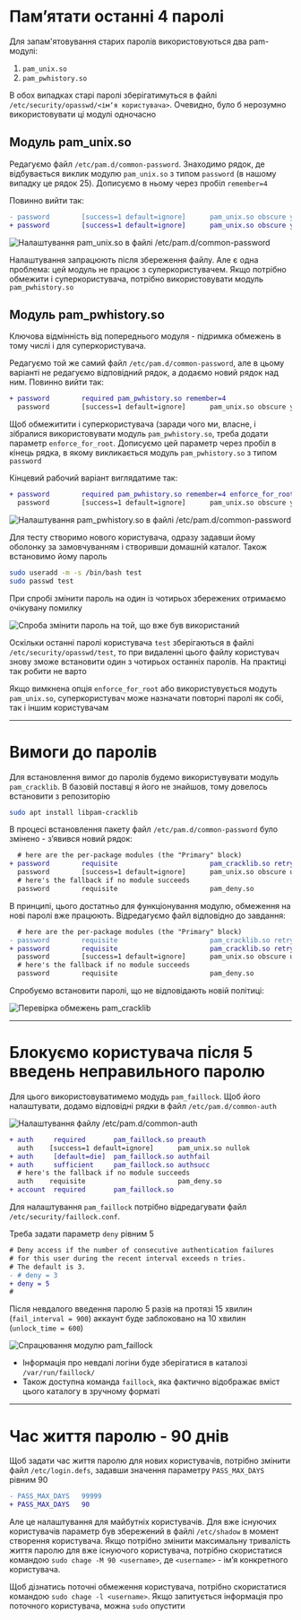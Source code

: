 # Памʼятати останні 4 паролі
Для запам'ятовування старих паролів використовуються два pam-модулі:
1. `pam_unix.so`
2. `pam_pwhistory.so`

В обох випадках старі паролі зберігатимуться в файлі `/etc/security/opasswd/<імʼя користувача>`. Очевидно, було б нерозумно використовувати ці модулі одночасно

## Модуль pam_unix.so
Редагуємо файл `/etc/pam.d/common-password`. Знаходимо рядок, де відбувається виклик модулю `pam_unix.so` з типом `password` (в нашому випадку це рядок 25). Дописуємо в ньому через пробіл `remember=4`

Повинно вийти так:
```diff
- password        [success=1 default=ignore]      pam_unix.so obscure yescrypt
+ password        [success=1 default=ignore]      pam_unix.so obscure yescrypt remember=4
```

![Налаштування pam_unix.so в файлі /etc/pam.d/common-password](pam_unix.png)

Налаштування запрацюють після збереження файлу. Але є одна проблема: цей модуль не працює з суперкористувачем. Якщо потрібно обмежити і суперкористувача, потрібно використовувати модуль `pam_pwhistory.so`

## Модуль pam_pwhistory.so
Ключова відмінність від попереднього модуля - підримка обмежень в тому числі і для суперкористувача.

Редагуємо той же самий файл `/etc/pam.d/common-password`, але в цьому варіанті не редагуємо відповідний рядок, а додаємо новий рядок над ним. Повинно вийти так:
```diff
+ password        required pam_pwhistory.so remember=4
  password        [success=1 default=ignore]      pam_unix.so obscure yescryp
```

Щоб обмежитити і суперкористувача (заради чого ми, власне, і зібралися використовувати модуль `pam_pwhistory.so`, треба додати параметр `enforce_for_root`. Дописуємо цей параметр через пробіл в кінець рядка, в якому викликається модуль `pam_pwhistory.so` з типом `password`

Кінцевий рабочий варіант виглядатиме так:

```diff
+ password        required pam_pwhistory.so remember=4 enforce_for_root
  password        [success=1 default=ignore]      pam_unix.so obscure yescryp
```

![Налаштування pam_pwhistory.so в файлі /etc/pam.d/common-password](pam_pwhistory.png)

Для тесту створимо нового користувача, одразу задавши йому оболонку за замовчуванням і створивши домашній каталог. Також встановимо йому пароль

```bash
sudo useradd -m -s /bin/bash test
sudo passwd test
```

При спробі змінити пароль на один із чотирьох збережених отримаємо очікувану помилку

![Спроба змінити пароль на той, що вже був використаний](password_used.png)

Оскільки останні паролі користувача `test` зберігаються в файлі `/etc/security/opasswd/test`, то при видаленні цього файлу користувач знову зможе встановити один з чотирьох останніх паролів. На практиці так робити не варто

Якщо вимкнена опція `enforce_for_root` або використувується модуть `pam_unix.so`, суперкористувач може назначати повторні паролі як собі, так і іншим користувачам

___

# Вимоги до паролів

Для встановлення вимог до паролів будемо використувувати модуль `pam_cracklib`. В базовій поставці я його не знайшов, тому довелось встановити з репозиторію
```bash
sudo apt install libpam-cracklib
```

В процесі встановлення пакету  файл `/etc/pam.d/common-password` було змінено - зʼявився новий рядок:

```diff
  # here are the per-package modules (the "Primary" block)
+ password        requisite                       pam_cracklib.so retry=3 minlen=8 difok=3
  password        [success=1 default=ignore]      pam_unix.so obscure use_authtok try_first_pass yescrypt
  # here's the fallback if no module succeeds
  password        requisite                       pam_deny.so
```

В принципі, цього достатньо для функціонування модулю, обмеження на нові паролі вже працюють. Відредагуємо файл відповідно до завдання:

```diff
  # here are the per-package modules (the "Primary" block)
- password        requisite                       pam_cracklib.so retry=3 minlen=8 difok=3
+ password        requisite                       pam_cracklib.so retry=3 minlen=8 lcredit=-1 ucredit=-2 dcredit=-2 ocredit=-1
  password        [success=1 default=ignore]      pam_unix.so obscure use_authtok try_first_pass yescrypt
  # here's the fallback if no module succeeds
  password        requisite                       pam_deny.so
```

Спробуємо встановити паролі, що не відповідають новій політиці:

![Перевірка обмежень pam_cracklib](cracklib_test.png)

___

# Блокуємо користувача після 5 введень неправильного паролю
Для цього використовуватимемо модудь `pam_faillock`. Щоб його налаштувати, додамо відповідні рядки в файл `/etc/pam.d/common-auth`

![Налаштування файлу /etc/pam.d/common-auth](common_auth.png)

```diff
+ auth     required       pam_faillock.so preauth
  auth    [success=1 default=ignore]      pam_unix.so nullok
+ auth     [default=die]  pam_faillock.so authfail
+ auth     sufficient     pam_faillock.so authsucc
  # here's the fallback if no module succeeds
  auth    requisite                       pam_deny.so
+ account  required       pam_faillock.so
```

Для налаштування `pam_faillock` потрібно відредагувати файл `/etc/security/faillock.conf`.

Треба задати параметр `deny` рівним 5

```diff
# Deny access if the number of consecutive authentication failures
# for this user during the recent interval exceeds n tries.
# The default is 3.
- # deny = 3
+ deny = 5
#
```

Після невдалого введення паролю 5 разів на протязі 15 хвилин (`fail_interval = 900`) аккаунт буде заблоковано на 10 хвилин (`unlock_time = 600`)

![Спрацювання модулю pam_faillock](faillock_result.png)


* Інформація про невдалі логіни буде зберігатися в каталозі `/var/run/faillock/`
* Також доступна команда `faillock`, яка фактично відображає вміст цього каталогу в зручному форматі
___

# Час життя паролю - 90 днів

Щоб задати час життя паролю для нових користувачів, потрібно змінити файл `/etc/login.defs`, задавши значення параметру `PASS_MAX_DAYS` рівним 90

```diff
- PASS_MAX_DAYS   99999
+ PASS_MAX_DAYS   90
```

Але це налаштування для майбутніх користувачів. Для вже існуючих користувачів параметр був збережений в файлі `/etc/shadow` в момент створення користувача. Якщо потрібно змінити максимальну тривалість життя паролю для вже існуючого користувача, потрібно скористатися командою `sudo chage -M 90 <username>`, де `<username>` - імʼя конкретного користувача.

Щоб дізнатись поточні обмеження користувача, потрібно скористатися командою `sudo chage -l <username>`. Якщо запитується інформація про поточного користувача, можна `sudo` опустити
